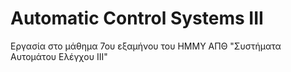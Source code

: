 # Automatic Control Systems III
Εργασία στο μάθημα 7ου εξαμήνου του ΗΜΜΥ ΑΠΘ "Συστήματα Αυτομάτου Ελέγχου ΙΙΙ"
